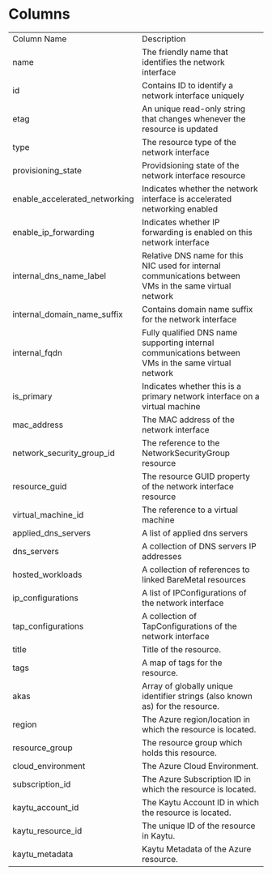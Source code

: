 # Columns  

<table>
	<tr><td>Column Name</td><td>Description</td></tr>
	<tr><td>name</td><td>The friendly name that identifies the network interface</td></tr>
	<tr><td>id</td><td>Contains ID to identify a network interface uniquely</td></tr>
	<tr><td>etag</td><td>An unique read-only string that changes whenever the resource is updated</td></tr>
	<tr><td>type</td><td>The resource type of the network interface</td></tr>
	<tr><td>provisioning_state</td><td>Providsioning state of the network interface resource</td></tr>
	<tr><td>enable_accelerated_networking</td><td>Indicates whether the network interface is accelerated networking enabled</td></tr>
	<tr><td>enable_ip_forwarding</td><td>Indicates whether IP forwarding is enabled on this network interface</td></tr>
	<tr><td>internal_dns_name_label</td><td>Relative DNS name for this NIC used for internal communications between VMs in the same virtual network</td></tr>
	<tr><td>internal_domain_name_suffix</td><td>Contains domain name suffix for the network interface</td></tr>
	<tr><td>internal_fqdn</td><td>Fully qualified DNS name supporting internal communications between VMs in the same virtual network</td></tr>
	<tr><td>is_primary</td><td>Indicates whether this is a primary network interface on a virtual machine</td></tr>
	<tr><td>mac_address</td><td>The MAC address of the network interface</td></tr>
	<tr><td>network_security_group_id</td><td>The reference to the NetworkSecurityGroup resource</td></tr>
	<tr><td>resource_guid</td><td>The resource GUID property of the network interface resource</td></tr>
	<tr><td>virtual_machine_id</td><td>The reference to a virtual machine</td></tr>
	<tr><td>applied_dns_servers</td><td>A list of applied dns servers</td></tr>
	<tr><td>dns_servers</td><td>A collection of DNS servers IP addresses</td></tr>
	<tr><td>hosted_workloads</td><td>A collection of references to linked BareMetal resources</td></tr>
	<tr><td>ip_configurations</td><td>A list of IPConfigurations of the network interface</td></tr>
	<tr><td>tap_configurations</td><td>A collection of TapConfigurations of the network interface</td></tr>
	<tr><td>title</td><td>Title of the resource.</td></tr>
	<tr><td>tags</td><td>A map of tags for the resource.</td></tr>
	<tr><td>akas</td><td>Array of globally unique identifier strings (also known as) for the resource.</td></tr>
	<tr><td>region</td><td>The Azure region/location in which the resource is located.</td></tr>
	<tr><td>resource_group</td><td>The resource group which holds this resource.</td></tr>
	<tr><td>cloud_environment</td><td>The Azure Cloud Environment.</td></tr>
	<tr><td>subscription_id</td><td>The Azure Subscription ID in which the resource is located.</td></tr>
	<tr><td>kaytu_account_id</td><td>The Kaytu Account ID in which the resource is located.</td></tr>
	<tr><td>kaytu_resource_id</td><td>The unique ID of the resource in Kaytu.</td></tr>
	<tr><td>kaytu_metadata</td><td>Kaytu Metadata of the Azure resource.</td></tr>
</table>